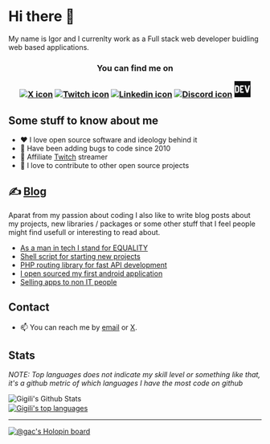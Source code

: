 # Hi there 👋

My name is Igor and I currenlty work as a Full stack web developer buidling web based applications. 

<h3 align="center">
  <b>You can find me on</b>
  
  [![X icon](https://img.icons8.com/?size=48&id=phOKFKYpe00C&format=png&color=ffffff)](https://twitter.com/Gac_BL)
  [![Twitch icon](https://img.icons8.com/color/48/000000/twitch--v1.png)](https://www.twitch.tv/gacbl)
  [![Linkedin icon](https://img.icons8.com/color/48/000000/linkedin.png)](https://www.linkedin.com/in/igor-ilic-17573784/)
  [![Discord icon](https://img.icons8.com/fluent/48/000000/discord-new-logo.png)](https://discord.gg/7maXVvt2c4)
  [![Dev.to icon](devto.png)](https://dev.to/gac)
</h3>

## Some stuff to know about me

- ❤️ I love open source software and ideology behind it 
- 🐛 Have been adding bugs to code since 2010
- 🎥 Affiliate [Twitch](https://www.twitch.tv/gacbl) streamer
- 🔭 I love to contribute to other open source projects
  
## ✍ [Blog](https://blog.igorilic.dev/)

Aparat from my passion about coding I also like to write blog posts about my projects, new libraries / packages or some other stuff that I feel people might find usefull or interesting to read about. 

<!-- DEVTO:START -->
- [As a man in tech I stand for EQUALITY](https://dev.to/gac/as-a-man-in-tech-i-stand-for-equality-11o8)
- [Shell script for starting new projects](https://dev.to/gac/shell-script-for-starting-new-projects-1n5c)
- [PHP routing library for fast API development](https://dev.to/gac/php-routing-library-for-fast-api-development-2j9d)
- [I open sourced my first android application](https://dev.to/gac/i-open-sourced-my-first-android-application-1nim)
- [Selling apps to non IT people](https://dev.to/gac/building-apps-for-non-it-people-3h9p)
<!-- DEVTO:END -->

## Contact 

- 📫 You can reach me by [email](mailto:github@igorilic.net) or [X](https://x.com/Gac_BL).

## Stats 

_NOTE: Top languages does not indicate my skill level or something like that, it's a github metric of which languages I have the most code on github_

<a href="https://github.com/gigili">
<img align="left" alt="Gigili's Github Stats" src="https://github-readme-stats.vercel.app/api?username=gigili&show_icons=true&hide_border=true&count_private=true&include_all_commits=true&theme=radical" width="450"/></a>
<a href="https://github.com/gigili">
  <img align="center" alt="Gigili's top languages" src="https://github-readme-stats.vercel.app/api/top-langs/?username=gigili&layout=compact&theme=radical" />
</a>

---

[![@gac's Holopin board](https://holopin.io/api/user/board?user=gac)](https://holopin.io/@gac)
